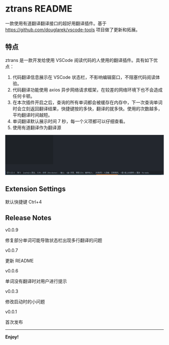 # ztrans README

一款使用有道翻译翻译接口的超好用翻译插件。基于 https://github.com/douglarek/vscode-tools 项目做了更新和拓展。

## 特点

ztrans 是一款开发给使用 VSCode 阅读代码的人使用的翻译插件。具有如下优点：

1. 代码翻译信息展示在 VSCode 状态栏，不影响编辑窗口，不阻塞代码阅读体验。
2. 代码翻译功能使用 axios 异步网络请求框架，在较差的网络环境下也不会造成任何卡顿。
3. 在本次插件开启之后，查询的所有单词都会被缓存在内存中，下一次查询单词时会立刻返回翻译结果，快捷键按的多快，翻译的就多快。使用的次数越多，平均翻译时间越短。
4. 单词翻译默认展示时间 7 秒，每一个义项都可以仔细查看。
5. 使用有道翻译作为翻译源

![feature](https://github.com/LiuYinCarl/ztrans/blob/main/images/feature.png)

## Extension Settings

默认快捷键 Ctrl+4

## Release Notes

v0.0.9

修复部分单词可能导致状态栏出现多行翻译的问题

v0.0.7

更新 README

v0.0.6

单词没有翻译时对用户进行提示


v0.0.3

修改启动时的小问题

v0.0.1

首次发布



-----------------------------------------------------------------------------------------------------------

**Enjoy!**
